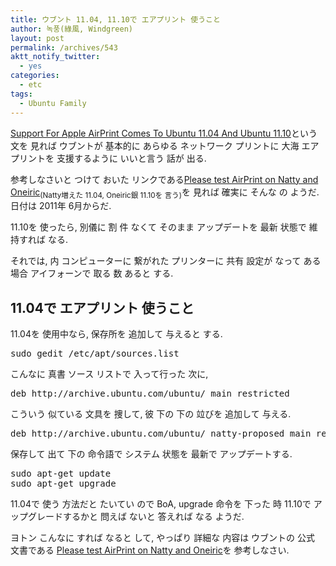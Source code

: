 ```yaml
---
title: ウブント 11.04, 11.10で エアプリント 使うこと
author: 녹풍(綠風, Windgreen)
layout: post
permalink: /archives/543
aktt_notify_twitter:
  - yes
categories:
  - etc
tags:
  - Ubuntu Family
---
```

<a target="_top" href="http://digitizor.com/2011/06/29/ubuntu-apple-airprint/">Support For Apple AirPrint Comes To Ubuntu 11.04 And Ubuntu 11.10</a>という 文を 見れば ウブントが 基本的に あらゆる ネットワーク プリントに 大海 エア プリントを 支援するように いいと言う 話が 出る.

参考しなさいと つけて おいた リンクである[Please test AirPrint on Natty and Oneiric][1]<sub>(Natty増えた 11.04, Oneiric銀 11.10を 言う)</sub>を 見れば 確実に そんな の ようだ. 日付は 2011年 6月からだ.

11.10を 使ったら, 別儀に 割 件 なくて そのまま アップデートを 最新 状態で 維持すれば なる.

それでは, 内 コンピューターに 繋がれた プリンターに 共有 設定が なって ある 場合 アイフォーンで 取る 数 あると する.

## 11.04で エアプリント 使うこと

11.04を 使用中なら, 保存所を 追加して 与えると する.

<pre>sudo gedit /etc/apt/sources.list</pre>

こんなに 真書 ソース リストで 入って行った 次に,

<pre>deb http://archive.ubuntu.com/ubuntu/ main restricted</pre>

こういう 似ている 文具を 捜して, 彼 下の 下の 竝びを 追加して 与える.

<pre>deb http://archive.ubuntu.com/ubuntu/ natty-proposed main restricted</pre>

保存して 出て 下の 命令語で システム 状態を 最新で アップデートする.

<pre>sudo apt-get update
sudo apt-get upgrade</pre>

11.04で 使う 方法だと たいてい ので BoA, upgrade 命令を 下った 時 11.10で アップグレードするかと 問えば ないと 答えれば なる ようだ.

ヨトン こんなに すれば なると して, やっぱり 詳細な 内容は ウブントの 公式 文書である [Please test AirPrint on Natty and Oneiric][1]を 参考しなさい.

 [1]: https://lists.ubuntu.com/archives/ubuntu-devel/2011-June/033611.html